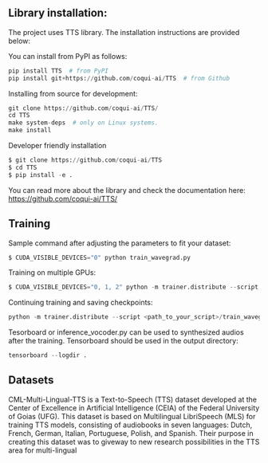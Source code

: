 ## Library installation:

The project uses TTS library. The installation instructions are provided below:

You can install from PyPI as follows:

```python
pip install TTS  # from PyPI
pip install git+https://github.com/coqui-ai/TTS  # from Github
```
Installing from source for development: 

```python
git clone https://github.com/coqui-ai/TTS/
cd TTS
make system-deps  # only on Linux systems.
make install
```
Developer friendly installation

```python
$ git clone https://github.com/coqui-ai/TTS
$ cd TTS
$ pip install -e .
```
You can read more about the library and check the documentation here: https://github.com/coqui-ai/TTS/ 

## Training

Sample command after adjusting the parameters to fit your dataset:

```python
$ CUDA_VISIBLE_DEVICES="0" python train_wavegrad.py
```
Training on multiple GPUs:

```python
$ CUDA_VISIBLE_DEVICES="0, 1, 2" python -m trainer.distribute --script <path_to_your_script>/train_wavegrad.py
```
Continuing training and saving checkpoints:

```python
python -m trainer.distribute --script <path_to_your_script>/train_wavegrad.py --gpus 0,1,2,3 python -m trainer.train_tts --restore_path <path_to_your_checkpoint>/train_wavegrad.py/checkpoint_xxx.pth"
```

Tesorboard or inference_vocoder.py can be used to synthesized audios after the training.
Tensorboard should be used in the output directory:

```python
tensorboard --logdir .
```

## Datasets
CML-Multi-Lingual-TTS is a Text-to-Speech (TTS) dataset developed at the Center of Excellence in Artificial Intelligence (CEIA) of the Federal University of Goias (UFG). This dataset is based on Multilingual LibriSpeech (MLS) for training TTS models, consisting of audiobooks in seven languages: Dutch, French, German, Italian, Portuguese, Polish, and Spanish. Their purpose in creating this dataset was to giveway to new research possibilities in the TTS area for multi-lingual 
